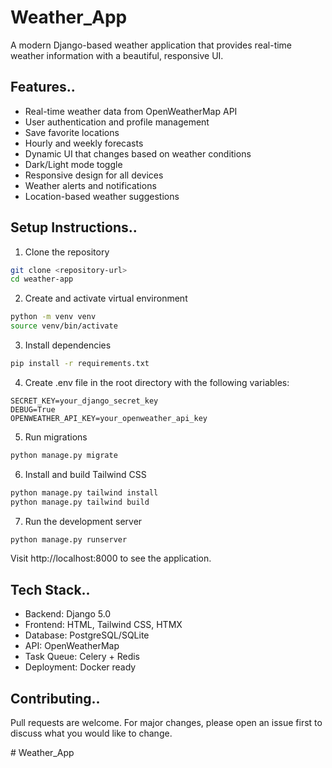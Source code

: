 # Weather_App

A modern Django-based weather application that provides real-time weather information with a beautiful, responsive UI.

## Features..

- Real-time weather data from OpenWeatherMap API
- User authentication and profile management
- Save favorite locations
- Hourly and weekly forecasts
- Dynamic UI that changes based on weather conditions
- Dark/Light mode toggle
- Responsive design for all devices
- Weather alerts and notifications
- Location-based weather suggestions

## Setup Instructions..

1. Clone the repository
```bash
git clone <repository-url>
cd weather-app
```

2. Create and activate virtual environment
```bash
python -m venv venv
source venv/bin/activate  
```

3. Install dependencies
```bash
pip install -r requirements.txt
```

4. Create .env file in the root directory with the following variables:
```
SECRET_KEY=your_django_secret_key
DEBUG=True
OPENWEATHER_API_KEY=your_openweather_api_key
```

5. Run migrations
```bash
python manage.py migrate
```

6. Install and build Tailwind CSS
```bash
python manage.py tailwind install
python manage.py tailwind build
```

7. Run the development server
```bash
python manage.py runserver
```

Visit http://localhost:8000 to see the application.

## Tech Stack..

- Backend: Django 5.0
- Frontend: HTML, Tailwind CSS, HTMX
- Database: PostgreSQL/SQLite
- API: OpenWeatherMap
- Task Queue: Celery + Redis
- Deployment: Docker ready

## Contributing..

Pull requests are welcome. For major changes, please open an issue first to discuss what you would like to change.



#   W e a t h e r _ A p p  
 